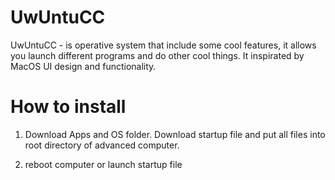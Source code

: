 # UwUntuCC

UwUntuCC - is operative system that include some cool features, it allows you launch different programs and do other cool things. It inspirated by MacOS UI design and functionality. 

# How to install

1. Download Apps and OS folder. Download startup file and put all files into root directory of advanced computer.

2. reboot computer or launch startup file